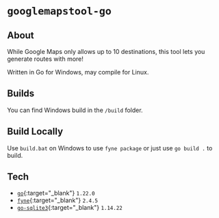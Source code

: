 # `googlemapstool-go`

## About 
While Google Maps only allows up to 10 destinations, this tool lets you generate routes with more! 

Written in Go for Windows, may compile for Linux.

## Builds
You can find Windows build in the `/build` folder. 

## Build Locally
Use `build.bat` on Windows to use `fyne package` or just use `go build .` to build. 

## Tech 
- [`go`](https://github.com/golang/go){:target="_blank"} `1.22.0`
- [`fyne`](https://github.com/fyne-io/fyne){:target="_blank"} `2.4.5`
- [`go-sqlite3`](https://github.com/mattn/go-sqlite3){:target="_blank"} `1.14.22`
